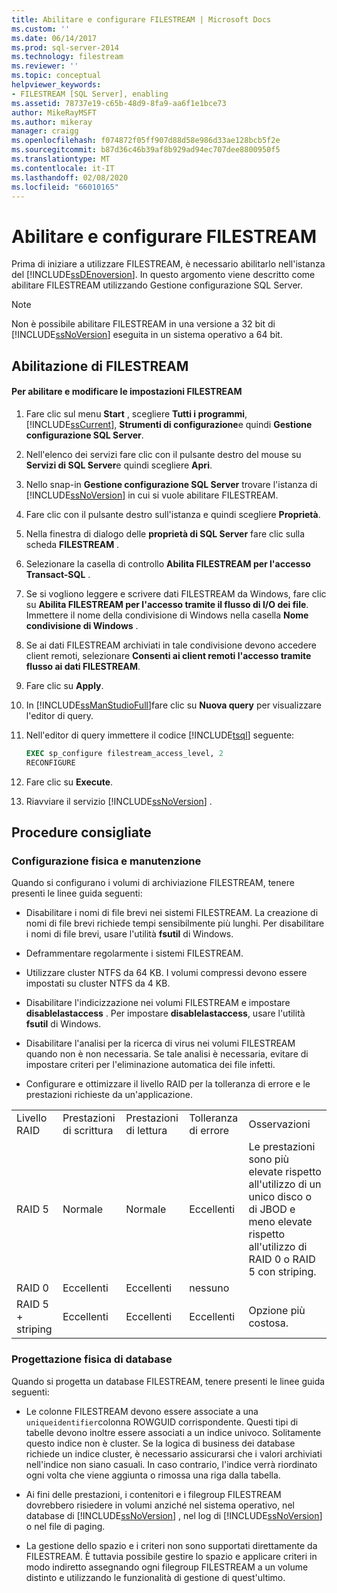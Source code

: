 ```yaml
---
title: Abilitare e configurare FILESTREAM | Microsoft Docs
ms.custom: ''
ms.date: 06/14/2017
ms.prod: sql-server-2014
ms.technology: filestream
ms.reviewer: ''
ms.topic: conceptual
helpviewer_keywords:
- FILESTREAM [SQL Server], enabling
ms.assetid: 78737e19-c65b-48d9-8fa9-aa6f1e1bce73
author: MikeRayMSFT
ms.author: mikeray
manager: craigg
ms.openlocfilehash: f074872f05ff907d88d58e986d33ae128bcb5f2e
ms.sourcegitcommit: b87d36c46b39af8b929ad94ec707dee8800950f5
ms.translationtype: MT
ms.contentlocale: it-IT
ms.lasthandoff: 02/08/2020
ms.locfileid: "66010165"
---
```

# <a name="enable-and-configure-filestream"></a>Abilitare e configurare FILESTREAM
  Prima di iniziare a utilizzare FILESTREAM, è necessario abilitarlo nell'istanza del [!INCLUDE[ssDEnoversion](../../includes/ssdenoversion-md.md)]. In questo argomento viene descritto come abilitare FILESTREAM utilizzando Gestione configurazione SQL Server.  
  
> [!NOTE]  
>  Non è possibile abilitare FILESTREAM in una versione a 32 bit di [!INCLUDE[ssNoVersion](../../includes/ssnoversion-md.md)] eseguita in un sistema operativo a 64 bit.  
  
##  <a name="enabling"></a> Abilitazione di FILESTREAM  
  
#### <a name="to-enable-and-change-filestream-settings"></a>Per abilitare e modificare le impostazioni FILESTREAM  
  
1.  Fare clic sul menu **Start** , scegliere **Tutti i programmi**, [!INCLUDE[ssCurrent](../../includes/sscurrent-md.md)], **Strumenti di configurazione**e quindi **Gestione configurazione SQL Server**.  
  
2.  Nell'elenco dei servizi fare clic con il pulsante destro del mouse su **Servizi di SQL Server**e quindi scegliere **Apri**.  
  
3.  Nello snap-in **Gestione configurazione SQL Server** trovare l'istanza di [!INCLUDE[ssNoVersion](../../includes/ssnoversion-md.md)] in cui si vuole abilitare FILESTREAM.  
  
4.  Fare clic con il pulsante destro sull'istanza e quindi scegliere **Proprietà**.  
  
5.  Nella finestra di dialogo delle **proprietà di SQL Server** fare clic sulla scheda **FILESTREAM** .  
  
6.  Selezionare la casella di controllo **Abilita FILESTREAM per l'accesso Transact-SQL** .  
  
7.  Se si vogliono leggere e scrivere dati FILESTREAM da Windows, fare clic su **Abilita FILESTREAM per l'accesso tramite il flusso di I/O dei file**. Immettere il nome della condivisione di Windows nella casella **Nome condivisione di Windows** .  
  
8.  Se ai dati FILESTREAM archiviati in tale condivisione devono accedere client remoti, selezionare **Consenti ai client remoti l'accesso tramite flusso ai dati FILESTREAM**.  
  
9. Fare clic su **Apply**.  
  
10. In [!INCLUDE[ssManStudioFull](../../includes/ssmanstudiofull-md.md)]fare clic su **Nuova query** per visualizzare l'editor di query.  
  
11. Nell'editor di query immettere il codice [!INCLUDE[tsql](../../includes/tsql-md.md)] seguente:  
  
    ```sql  
    EXEC sp_configure filestream_access_level, 2  
    RECONFIGURE  
    ```  
  
12. Fare clic su **Execute**.  
  
13. Riavviare il servizio [!INCLUDE[ssNoVersion](../../includes/ssnoversion-md.md)] .  
  

  
##  <a name="best"></a>Procedure consigliate  
  
###  <a name="config"></a>Configurazione fisica e manutenzione  
 Quando si configurano i volumi di archiviazione FILESTREAM, tenere presenti le linee guida seguenti:  
  
-   Disabilitare i nomi di file brevi nei sistemi FILESTREAM. La creazione di nomi di file brevi richiede tempi sensibilmente più lunghi. Per disabilitare i nomi di file brevi, usare l'utilità **fsutil** di Windows.  
  
-   Deframmentare regolarmente i sistemi FILESTREAM.  
  
-   Utilizzare cluster NTFS da 64 KB. I volumi compressi devono essere impostati su cluster NTFS da 4 KB.  
  
-   Disabilitare l'indicizzazione nei volumi FILESTREAM e impostare **disablelastaccess** . Per impostare **disablelastaccess**, usare l'utilità **fsutil** di Windows.  
  
-   Disabilitare l'analisi per la ricerca di virus nei volumi FILESTREAM quando non è non necessaria. Se tale analisi è necessaria, evitare di impostare criteri per l'eliminazione automatica dei file infetti.  
  
-   Configurare e ottimizzare il livello RAID per la tolleranza di errore e le prestazioni richieste da un'applicazione.  
  
||||||  
|-|-|-|-|-|  
|Livello RAID|Prestazioni di scrittura|Prestazioni di lettura|Tolleranza di errore|Osservazioni|  
|RAID 5|Normale|Normale|Eccellenti|Le prestazioni sono più elevate rispetto all'utilizzo di un unico disco o di JBOD e meno elevate rispetto all'utilizzo di RAID 0 o RAID 5 con striping.|  
|RAID 0|Eccellenti|Eccellenti|nessuno||  
|RAID 5 + striping|Eccellenti|Eccellenti|Eccellenti|Opzione più costosa.|  
  

  
###  <a name="database"></a>Progettazione fisica di database  
 Quando si progetta un database FILESTREAM, tenere presenti le linee guida seguenti:  
  
-   Le colonne FILESTREAM devono essere associate a una `uniqueidentifier`colonna ROWGUID corrispondente. Questi tipi di tabelle devono inoltre essere associati a un indice univoco. Solitamente questo indice non è cluster. Se la logica di business dei database richiede un indice cluster, è necessario assicurarsi che i valori archiviati nell'indice non siano casuali. In caso contrario, l'indice verrà riordinato ogni volta che viene aggiunta o rimossa una riga dalla tabella.  
  
-   Ai fini delle prestazioni, i contenitori e i filegroup FILESTREAM dovrebbero risiedere in volumi anziché nel sistema operativo, nel database di [!INCLUDE[ssNoVersion](../../includes/ssnoversion-md.md)] , nel log di [!INCLUDE[ssNoVersion](../../includes/ssnoversion-md.md)] o nel file di paging.  
  
-   La gestione dello spazio e i criteri non sono supportati direttamente da FILESTREAM. È tuttavia possibile gestire lo spazio e applicare criteri in modo indiretto assegnando ogni filegroup FILESTREAM a un volume distinto e utilizzando le funzionalità di gestione di quest'ultimo.  
  
  
